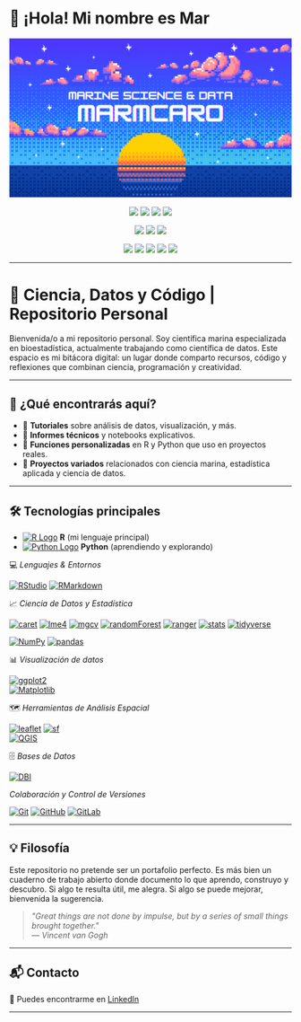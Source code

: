 # 👋 ¡Hola! Mi nombre es Mar

<p align="center">
  <img src="./banner_Marmcaro.png" alt="Banner" width="800" />
</p>

<p align="center">
  <img src="https://img.shields.io/github/languages/top/Marmcaro/Marmcaro?color=3FA0FF&label=Lenguaje%20principal&style=flat-square" />
  <img src="https://img.shields.io/github/languages/count/Marmcaro/Marmcaro?color=3FA0FF&label=Lenguajes%20usados&style=flat-square" />
  <img src="https://img.shields.io/github/followers/Marmcaro?style=social" />
  <img src="https://img.shields.io/github/stars/Marmcaro?style=social" />
</p>

<p align="center">
  <img src="https://img.shields.io/badge/Ciencias%20del%20Mar-🌊-3FA0FF?style=flat-square" />
  <img src="https://img.shields.io/badge/Estad%C3%ADstica-📊-3FA0FF?style=flat-square" />
  <img src="https://img.shields.io/badge/Ciencia%20de%20Datos-💻-3FA0FF?style=flat-square" />
</p>

<p align="center">
  <img src="https://github-profile-summary-cards.vercel.app/api/cards/profile-details?username=Marmcaro&theme=transparent" />
  <img src="https://github-profile-summary-cards.vercel.app/api/cards/repos-per-language?username=Marmcaro&theme=transparent" />
  <img src="https://github-profile-summary-cards.vercel.app/api/cards/most-commit-language?username=Marmcaro&theme=transparent" />
  <img src="http://github-profile-summary-cards.vercel.app/api/cards/stats?username=Marmcaro&theme=transparent" />
  <img src="https://github-profile-summary-cards.vercel.app/api/cards/productive-time?username=Marmcaro&theme=transparent" />
</p>

---

# 🌊 Ciencia, Datos y Código | Repositorio Personal

Bienvenida/o a mi repositorio personal. Soy científica marina especializada en bioestadística, actualmente trabajando como científica de datos. Este espacio es mi bitácora digital: un lugar donde comparto recursos, código y reflexiones que combinan ciencia, programación y creatividad.

---

## 📂 ¿Qué encontrarás aquí?

* 📘 **Tutoriales** sobre análisis de datos, visualización, y más.
* 🧪 **Informes técnicos** y notebooks explicativos.
* 🧮 **Funciones personalizadas** en R y Python que uso en proyectos reales.
* 🐙 **Proyectos variados** relacionados con ciencia marina, estadística aplicada y ciencia de datos.

---

## 🛠️ Tecnologías principales

- [![R Logo](https://img.shields.io/badge/R-276DC3?style=flat&logo=r&logoColor=white)](https://www.r-project.org/) **R** (mi lenguaje principal)
- [![Python Logo](https://img.shields.io/badge/Python-FFD43B?style=flat&logo=python&logoColor=white)](https://www.python.org/) **Python** (aprendiendo y explorando)

💻 *Lenguajes & Entornos*

[![RStudio](https://img.shields.io/badge/RStudio-75AADB?style=flat&logo=rstudio&logoColor=white)](https://posit.co/products/open-source/rstudio/)  [![RMarkdown](https://img.shields.io/badge/RMarkdown-23276DC3?style=flat&logo=r&logoColor=white)](https://rmarkdown.rstudio.com/)

📈 *Ciencia de Datos y Estadística*

[![caret](https://img.shields.io/badge/caret-4B99C6?style=flat&logo=r&logoColor=white)](https://topepo.github.io/caret/)  [![lme4](https://img.shields.io/badge/lme4-3E6DA9?style=flat&logo=r&logoColor=white)](https://cran.r-project.org/package=lme4)  [![mgcv](https://img.shields.io/badge/mgcv-1C4E80?style=flat&logo=r&logoColor=white)](https://cran.r-project.org/package=mgcv)  [![randomForest](https://img.shields.io/badge/randomForest-6A9FB5?style=flat&logo=r&logoColor=white)](https://cran.r-project.org/package=randomForest)  [![ranger](https://img.shields.io/badge/ranger-4575B4?style=flat&logo=r&logoColor=white)](https://cran.r-project.org/package=ranger)  [![stats](https://img.shields.io/badge/stats-R_base-276DC3?style=flat&logo=r&logoColor=white)](https://stat.ethz.ch/R-manual/R-devel/library/stats/html/00Index.html)  [![tidyverse](https://img.shields.io/badge/tidyverse-999999?style=flat&logo=r&logoColor=white)](https://www.tidyverse.org/)  

[![NumPy](https://img.shields.io/badge/NumPy-013243?style=flat&logo=numpy&logoColor=white)](https://numpy.org/)  [![pandas](https://img.shields.io/badge/pandas-150458?style=flat&logo=pandas&logoColor=white)](https://pandas.pydata.org/)


📊 *Visualización de datos*

[![ggplot2](https://img.shields.io/badge/ggplot2-2D2D2D?style=flat&logo=r&logoColor=white)](https://ggplot2.tidyverse.org/)  
[![Matplotlib](https://img.shields.io/badge/Matplotlib-3776AB?style=flat&logo=python&logoColor=white)](https://matplotlib.org/)

🗺️ *Herramientas de Análisis Espacial*

[![leaflet](https://img.shields.io/badge/leaflet-199900?style=flat&logo=leaflet&logoColor=white)](https://rstudio.github.io/leaflet/)  [![sf](https://img.shields.io/badge/sf-276DC3?style=flat&logo=r&logoColor=white)](https://r-spatial.github.io/sf)  
[![QGIS](https://img.shields.io/badge/QGIS-589632?style=flat&logo=qgis&logoColor=white)](https://qgis.org/)

🗄️ *Bases de Datos*

[![DBI](https://img.shields.io/badge/DBI-2C3E50?style=flat&logo=r&logoColor=white)](https://cran.r-project.org/package=DBI)  

*Colaboración y Control de Versiones*

[![Git](https://img.shields.io/badge/Git-F05032?style=flat&logo=git&logoColor=white)](https://git-scm.com/)  [![GitHub](https://img.shields.io/badge/GitHub-181717?style=flat&logo=github&logoColor=white)](https://github.com/)  [![GitLab](https://img.shields.io/badge/GitLab-FCA121?style=flat&logo=gitlab&logoColor=white)](https://gitlab.com/)

---

## 💡 Filosofía

Este repositorio no pretende ser un portafolio perfecto. Es más bien un cuaderno de trabajo abierto donde documento lo que aprendo, construyo y descubro. Si algo te resulta útil, me alegra. Si algo se puede mejorar, bienvenida la sugerencia.

> *"Great things are not done by impulse, but by a series of small things brought together."*  
> — *Vincent van Gogh*

---

## 📬 Contacto

📎 Puedes encontrarme en [LinkedIn](https://www.linkedin.com/in/maria-del-carmen-martinez-caro-08b6001aa/)

---
